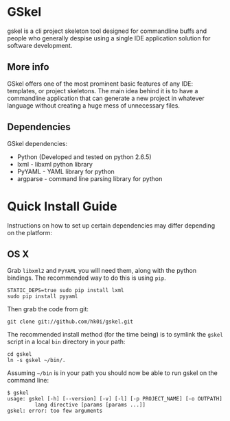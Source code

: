 GSkel
===============================================================================
gskel is a cli project skeleton tool designed for commandline buffs and people
who generally despise using a single IDE application solution for software
development.

More info
------------------------------------------------------------------------------
GSkel offers one of the most prominent basic features of any IDE: templates, or
project skeletons. The main idea behind it is to have a commandline application
that can generate a new project in whatever language without creating a huge
mess of unnecessary files.

Dependencies
------------------------------------------------------------------------------
GSkel dependencies:

- Python (Developed and tested on python 2.6.5)
- lxml - libxml python library
- PyYAML - YAML library for python
- argparse - command line parsing library for python

Quick Install Guide
==============================================================================
Instructions on how to set up certain dependencies may differ depending on the
platform:

OS X
------------------------------------------------------------------------------
Grab `libxml2` and `PyYAML` you will need them, along with the python bindings.
The recommended way to do this is using `pip`.

    STATIC_DEPS=true sudo pip install lxml
    sudo pip install pyyaml

Then grab the code from git:

    git clone git://github.com/hk0i/gskel.git

The recommended install method (for the time being) is to symlink the `gskel`
script in a local `bin` directory in your path:

    cd gskel
    ln -s gskel ~/bin/.

Assuming `~/bin` is in your path you should now be able to run gskel on the
command line:

    $ gskel
    usage: gskel [-h] [--version] [-v] [-l] [-p PROJECT_NAME] [-o OUTPATH]
             lang directive [params [params ...]]
    gskel: error: too few arguments